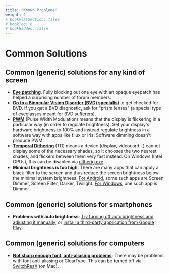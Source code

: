 ```yaml
---
title: "Known Problems"
weight: 2
# bookFlatSection: false
# bookToc: 6
# bookHidden: false
---
```


# Common Solutions

## Common (generic) solutions for any kind of screen

* [**Eye patching**](https://ledstrain.org/d/1308-one-eye-success-for-10-users-on-ledstrain). Fully blocking out one eye with an opaque eyepatch has helped a surprising number of forum members.
* [**Go to a Binocular Vision Disorder (BVD) specialist**](https://ledstrain.org/d/1308-one-eye-success-for-10-users-on-ledstrain/81) to get checked for BVD. If you get a BVD diagnostic, ask for "prism lenses" (a special type of eyeglasses meant for BVD sufferers).
* [**PWM**](https://iristech.co/pwm-flicker/) (Pulse Width Modulation) means that the display is flickering in a particular way (in order to regulate brightness). Set your display's hardware brightness to 100% and instead regulate brightness in a software way with apps like f.lux or Iris. Software dimming doesn't produce PWM.
* [**Temporal Dithering**](https://ledstrain.org/d/152-temporal-dithering-sensitivity-my-solution) (TD) means a device (display, videocard...) cannot display some of the necessary shades, so it chooses the two nearest shades, and flickers between them very fast instead. On Windows (Intel GPUs), this can be disabled via [ditherig.exe](http://kawamoto.no-ip.org/henteko/myapp_en.html).
* **Minimal brightness is too high**: There are many apps that can apply a black filter to the screen and thus reduce the screen brightness below the minimal system brightness. [For Android](https://ledstrain.org/d/21-usable-smartphones/14), some such apps are Screen Dimmer, Screen Filter, Darker, Twilight. [For Windows](https://www.nelsonpires.com/software/dimmer), one such app is Dimmer.

## Common (generic) solutions for smartphones

* **Problems with auto brightness**: [Try turning off auto brightness and adjusting it manually](https://ledstrain.org/d/21-usable-smartphones/92), or [install a third-party application from Google Play](https://ledstrain.org/d/21-usable-smartphones/1943).


## Common (generic) solutions for computers

* [**Not sharp enough font, anti-aliasing problems**](https://ledstrain.org/d/47-anti-aliased-fonts-can-damage-eyesight-writeup): There may be problems with font anti-aliasing or ClearType. This can be turned off via [SwitchResX](https://heteroforie.webnode.cz/l/apps-to-ease-the-symptoms-of-heterophoria/) (on Mac).
